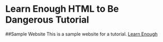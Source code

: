 # Learn Enough HTML to Be Dangerous Tutorial
##Sample Website
This is a sample website for a tutorial. 
[Learn Enough](https://www.learnenough.com/html-tutorial)